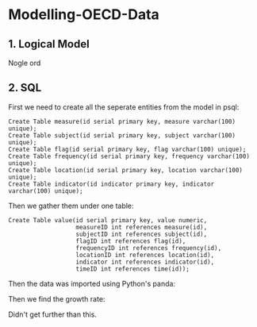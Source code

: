 # Modelling-OECD-Data


## 1. Logical Model

Nogle ord




## 2. SQL 

First we need to create all the seperate entities from the model in psql: 

```
Create Table measure(id serial primary key, measure varchar(100) unique);
Create Table subject(id serial primary key, subject varchar(100) unique);
Create Table flag(id serial primary key, flag varchar(100) unique);
Create Table frequency(id serial primary key, frequency varchar(100) unique);
Create Table location(id serial primary key, location varchar(100) unique);
Create Table indicator(id indicator primary key, indicator varchar(100) unique);
```

Then we gather them under one table:

``` 
Create Table value(id serial primary key, value numeric, 
                   measureID int references measure(id),
                   subjectID int references subject(id),
                   flagID int references flag(id),
                   frequencyID int references frequency(id),
                   locationID int references location(id),
                   indicator int references indicator(id),
                   timeID int references time(id));
``` 


Then the data was imported using Python's panda: 


Then we find the growth rate: 

Didn't get further than this. 
